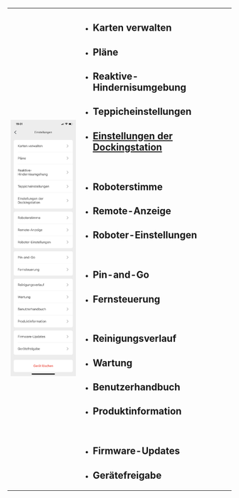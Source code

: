 <table><tr><td align="center" width="450px">
<img src="https://github.com/spacerx/s7maxvUltra.sniffing/blob/main/screenshots/einstellungen.png" width="350px"/>
</td><td valign="top" width="500px">

* ## Karten verwalten
* ## Pläne
* ## Reaktive-Hindernisumgebung
* ## Teppicheinstellungen
* ## [Einstellungen der Dockingstation](Einstellungen-der-Dockingstation)
<br>

* ## Roboterstimme
* ## Remote-Anzeige
* ## Roboter-Einstellungen
<br>

* ## Pin-and-Go
* ## Fernsteuerung
<br>

* ## Reinigungsverlauf
* ## Wartung
* ## Benutzerhandbuch
* ## Produktinformation
<br>

* ## Firmware-Updates
* ## Gerätefreigabe
</td></tr></table>
